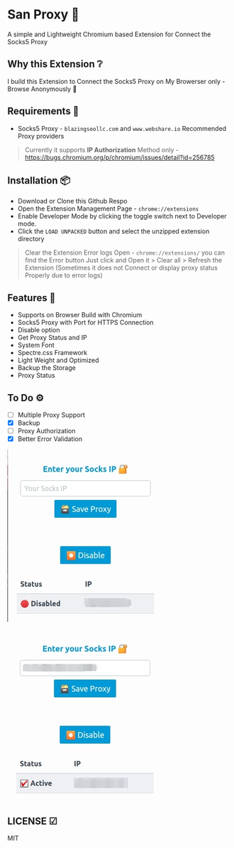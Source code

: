 # San Proxy 🔐

A simple and Lightweight Chromium based Extension for Connect the Socks5 Proxy

## Why this Extension ❔

I build this Extension to Connect the Socks5 Proxy on My Browerser only - Browse Anonymously 👀

## Requirements 📃

- Socks5 Proxy - `blazingseollc.com` and `www.webshare.io` Recommended Proxy providers

> Currently it supports **IP Authorization** Method only - <https://bugs.chromium.org/p/chromium/issues/detail?id=256785>

## Installation 📦

- Download or Clone this Github Respo
- Open the Extension Management Page - `chrome://extensions`
- Enable Developer Mode by clicking the toggle switch next to Developer mode.
- Click the `LOAD UNPACKED` button and select the unzipped extension directory

> Clear the Extension Error logs Open - `chrome://extensions/` you can find the Error button Just click and Open it > Clear all > Refresh the Extension (Sometimes it does not Connect or display proxy status Properly due to error logs)

## Features 💅

- Supports on Browser Build with Chromium
- Socks5 Proxy with Port for HTTPS Connection
- Disable option
- Get Proxy Status and IP
- System Font
- Spectre.css Framework
- Light Weight and Optimized
- Backup the Storage
- Proxy Status

## To Do ⚙

- [ ] Multiple Proxy Support
- [x] Backup
- [ ] Proxy Authorization
- [X] Better Error Validation

![san proxy](https://raw.githubusercontent.com/mskian/san-proxy/master/images/sanproxy-1.jpg)  

![san proxy](https://raw.githubusercontent.com/mskian/san-proxy/master/images/sanproxy-2.jpg)  

## LICENSE ☑

MIT
